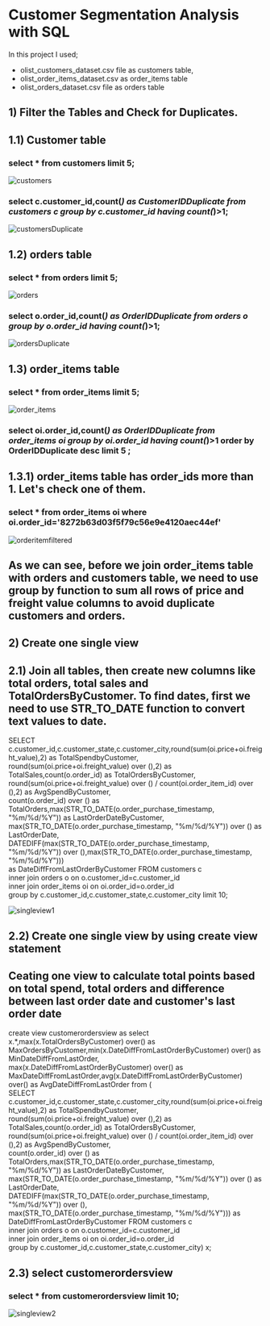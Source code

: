 # Customer Segmentation Analysis with SQL
In this project I used;
- olist_customers_dataset.csv file as customers table, <br>
- olist_order_items_dataset.csv as order_items table  <br>
- olist_orders_dataset.csv file as orders table  <br>

## 1) Filter the Tables and Check for Duplicates.
## 1.1) Customer table
### select * from customers limit 5;<br>

![customers](https://user-images.githubusercontent.com/114496063/209448400-b199ed90-ca02-4e38-b187-b1aa8bd9a934.png)

### select c.customer_id,count(*) as CustomerIDDuplicate from customers c group by c.customer_id having count(*)>1;

![customersDuplicate](https://user-images.githubusercontent.com/114496063/209448582-5c396ecf-001a-45ad-b2e5-04a9cd28a3b2.png)
## 1.2) orders table
### select * from orders limit 5;<br>

![orders](https://user-images.githubusercontent.com/114496063/209448409-bfac0dac-9e27-4909-b795-fcfeab9eff1b.png)

### select o.order_id,count(*) as OrderIDDuplicate from orders o group by o.order_id having count(*)>1;

![ordersDuplicate](https://user-images.githubusercontent.com/114496063/209448591-11fb6c60-9dae-4bb6-9ae8-cb63ad30b40d.png)
## 1.3) order_items table
### select * from order_items limit 5;<br>

![order_items](https://user-images.githubusercontent.com/114496063/209448402-981fa596-13f3-498a-b87f-5de1be449b20.png)

### select oi.order_id,count(*) as OrderIDDuplicate from order_items oi group by oi.order_id having count(*)>1 order by OrderIDDuplicate desc limit 5 ;

## 1.3.1) order_items table has order_ids more than 1. Let's check one of them.

### select * from order_items oi where oi.order_id='8272b63d03f5f79c56e9e4120aec44ef' <br>

![orderitemfiltered](https://user-images.githubusercontent.com/114496063/209448837-492d1036-efc1-4640-a8e5-525d6aa9208d.png)

## As we can see, before we join order_items table with orders and customers table, we need to use group by function to sum all rows of price and freight value columns to avoid duplicate customers and orders.

## 2) Create one single view

## 2.1) Join all tables, then create new columns like total orders, total sales and TotalOrdersByCustomer. To find dates, first we need to use STR_TO_DATE function to convert text values to date.

SELECT c.customer_id,c.customer_state,c.customer_city,round(sum(oi.price+oi.freight_value),2) as TotalSpendbyCustomer, <br>
round(sum(oi.price+oi.freight_value) over (),2) as TotalSales,count(o.order_id) as TotalOrdersByCustomer, <br>
round(sum(oi.price+oi.freight_value) over () / count(oi.order_item_id) over (),2) as AvgSpendByCustomer, <br>
count(o.order_id) over () as TotalOrders,max(STR_TO_DATE(o.order_purchase_timestamp, "%m/%d/%Y")) as LastOrderDateByCustomer, <br>
max(STR_TO_DATE(o.order_purchase_timestamp, "%m/%d/%Y")) over () as LastOrderDate, <br>
DATEDIFF(max(STR_TO_DATE(o.order_purchase_timestamp, "%m/%d/%Y")) over (),max(STR_TO_DATE(o.order_purchase_timestamp, "%m/%d/%Y")))   <br>
as DateDiffFromLastOrderByCustomer FROM  customers c  <br>
inner join orders o on o.customer_id=c.customer_id  <br>
inner join order_items oi on oi.order_id=o.order_id  <br>
group by c.customer_id,c.customer_state,c.customer_city limit 10;  <br>

![singleview1](https://user-images.githubusercontent.com/114496063/209449137-7b7f4e42-8e04-4ce2-9301-55574450da8f.png)

## 2.2) Create one single view by using create view statement

## Ceating one view to calculate total points based on total spend, total orders and difference between last order date and customer's last order date
create view customerordersview as 
select x.*,max(x.TotalOrdersByCustomer) over() as MaxOrdersByCustomer,min(x.DateDiffFromLastOrderByCustomer) over() as MinDateDiffFromLastOrder, <br>
max(x.DateDiffFromLastOrderByCustomer) over() as MaxDateDiffFromLastOrder,avg(x.DateDiffFromLastOrderByCustomer) over() as AvgDateDiffFromLastOrder from ( <br>
SELECT c.customer_id,c.customer_state,c.customer_city,round(sum(oi.price+oi.freight_value),2) as TotalSpendbyCustomer, <br>
round(sum(oi.price+oi.freight_value) over (),2) as TotalSales,count(o.order_id) as TotalOrdersByCustomer, <br>
round(sum(oi.price+oi.freight_value) over () / count(oi.order_item_id) over (),2) as AvgSpendByCustomer, <br>
count(o.order_id) over () as TotalOrders,max(STR_TO_DATE(o.order_purchase_timestamp, "%m/%d/%Y")) as LastOrderDateByCustomer, <br>
max(STR_TO_DATE(o.order_purchase_timestamp, "%m/%d/%Y")) over () as LastOrderDate, <br>
DATEDIFF(max(STR_TO_DATE(o.order_purchase_timestamp, "%m/%d/%Y")) over (), <br>
max(STR_TO_DATE(o.order_purchase_timestamp, "%m/%d/%Y"))) as DateDiffFromLastOrderByCustomer  FROM  customers c <br>
inner join orders o on o.customer_id=c.customer_id <br>
inner join order_items oi on oi.order_id=o.order_id  <br>
group by c.customer_id,c.customer_state,c.customer_city) x; <br>

## 2.3) select customerordersview

### select * from customerordersview limit 10;

![singleview2](https://user-images.githubusercontent.com/114496063/209449370-97320da2-6eac-42ac-b627-c26e6c6532f3.png)



